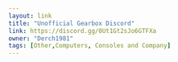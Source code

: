 ```yaml
---
layout: link
title: "Unofficial Gearbox Discord"
link: https://discord.gg/0Ut1Gt2sJo6GTFXa
owner: "Derch1981"
tags: [Other,Computers, Consoles and Company]
---
```

